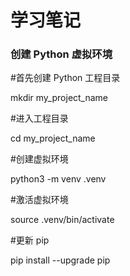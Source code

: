 # 学习笔记

### 创建 Python 虚拟环境

#首先创建 Python 工程目录

mkdir my_project_name

#进入工程目录

cd my_project_name

#创建虚拟环境

python3 -m venv .venv

#激活虚拟环境

source .venv/bin/activate

#更新 pip

pip install --upgrade pip


